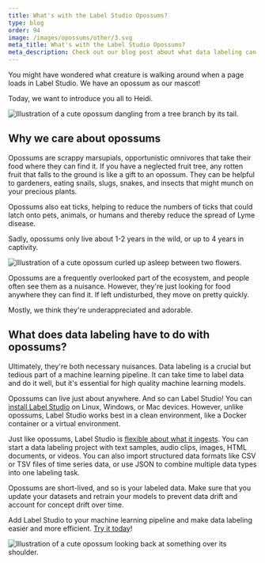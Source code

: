 ```yaml
---
title: What's with the Label Studio Opossums?
type: blog
order: 94
image: /images/opossums/other/3.svg
meta_title: What's with the Label Studio Opossums?
meta_description: Check out our blog post about what data labeling can learn from opossums and what Heidi means to Label Studio, the open source data labeling tool for all your data science and machine learning projects. 
---
```


You might have wondered what creature is walking around when a page loads in Label Studio. We have an opossum as our mascot!

Today, we want to introduce you all to Heidi.

<img src="/images/opossum/other/1.svg" alt="Illustration of a cute opossum dangling from a tree branch by its tail." />

## Why we care about opossums

Opossums are scrappy marsupials, opportunistic omnivores that take their food where they can find it. If you have a neglected fruit tree, any rotten fruit that falls to the ground is like a gift to an opossum. They can be helpful to gardeners, eating snails, slugs, snakes, and insects that might munch on your precious plants.

Opossums also eat ticks, helping to reduce the numbers of ticks that could latch onto pets, animals, or humans and thereby reduce the spread of Lyme disease. 

Sadly, opossums only live about 1-2 years in the wild, or up to 4 years in captivity.

<img src="/images/opossum/other/5.svg" alt="Illustration of a cute opossum curled up asleep between two flowers." />

Opossums are a frequently overlooked part of the ecosystem, and people often see them as a nuisance. However, they're just looking for food anywhere they can find it. If left undisturbed, they move on pretty quickly. 

Mostly, we think they're underappreciated and adorable.

## What does data labeling have to do with opossums?

Ultimately, they're both necessary nuisances. Data labeling is a crucial but tedious part of a machine learning pipeline. It can take time to label data and do it well, but it's essential for high quality machine learning models.

Opossums can live just about anywhere. And so can Label Studio! You can [install Label Studio](/guide/install.html) on Linux, Windows, or Mac devices. However, unlike opossums, Label Studio works best in a clean environment, like a Docker container or a virtual environment.

Just like opossums, Label Studio is [flexible about what it ingests](/guide/tasks.html). You can start a data labeling project with text samples, audio clips, images, HTML documents, or videos. You can also import structured data formats like CSV or TSV files of time series data, or use JSON to combine multiple data types into one labeling task.

Opossums are short-lived, and so is your labeled data. Make sure that you update your datasets and retrain your models to prevent data drift and account for concept drift over time. 

Add Label Studio to your machine learning pipeline and make data labeling easier and more efficient. [Try it today](https://labelstud.io/)!

<img src="/images/opossum/other/opossum_looking.svg" alt="Illustration of a cute opossum looking back at something over its shoulder." />
